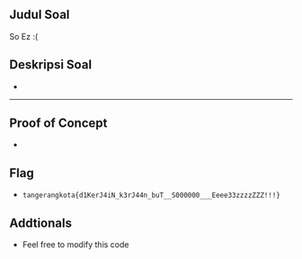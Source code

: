## Judul Soal
So Ez :(

## Deskripsi Soal
-

---
## Proof of Concept
- 

## Flag
- `tangerangkota{d1KerJ4iN_k3rJ44n_buT__S000000___Eeee33zzzzZZZ!!!}`

## Addtionals
- Feel free to modify this code
